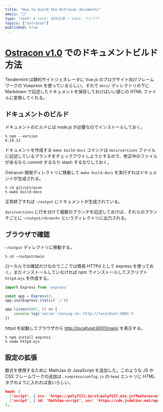 ```yaml
---
title: "How to build the Ostracon documents"
emoji: "🤔"
type: "tech" # tech: 技術記事 / idea: アイデア
topics: ["ostracon"]
published: true
---
```


# [Ostracon v1.0](https://github.com/line/ostracon) でのドキュメントビルド方法

Tendermint は静的サイトジェネレータに Vue.js のブログサイト向けフレームワークの Vuepress を使っているらしい。それで `docs/` ディレクトリの下に Markdown で記述したドキュメントを保存しておけばいい感じの HTML ファイルに変換してくれる。

## ドキュメントのビルド

ドキュメントのビルドには node.js が必要なのでインストールしておく。

```
% npm --version
6.14.13
```

ドキュメントを作成する `make build-docs` コマンドは `docs/versions` ファイルに記述しているブランチをチェックアウトしようとするので、修正中のファイルがあるなら commit するなり stash するなりしておく。

Ostracon 開発ディレクトリに移動して `make build-docs` を実行すればドキュメントが生成される。


```
% cd git/ostracon
% make build-docs
```

正常終了すれば `~/output` にドキュメントが生成されている。

`docs/versions` に行を分けて複数のブランチを記述しておけば、それらのブランチごとに `~/output/<branch>` というディレクトリに出力される。

## ブラウザで確認

`~/output` ディレクトリに移動する。

```
% cd ~/output/main
```

ローカルでの確認だけなのでここでは簡易 HTTPd として express を使っておく。まだインストールしていなければ npm でインストールしてスクリプト `httpd.mjs` を作成する。


```js
import Express from 'express'

const app = Express();
app.use(Express.static('./'))

app.listen(8001, () => {
    console.log('server running on: http://localhost:8001')
})
```

httpd を起動してブラウザから [http://localhost:8001/main/](http://localhost:8001/main/) を表示する。

```
% npm install express
% node httpd.mjs
```

## 設定の拡張

数式を使用するために MathJax の JavaScript を追加した。このような JS や CSS フレームワークの追加は `.vuepress/config.js` の `head` エントリに HTML タグのように入れれば良いらしい。

```json
head: [
  ['script', { src: 'https://polyfill.io/v3/polyfill.min.js?features=es6' }],
  ['script', { id: 'MathJax-script', src: 'https://cdn.jsdelivr.net/npm/mathjax@3/es5/tex-mml-chtml.js', async: "async"}]
],
```
